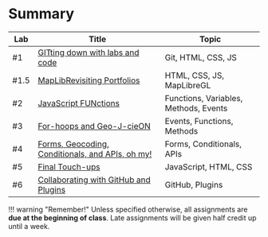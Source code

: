 # Summary

|Lab|Title|Topic|
|----|-----|-----|
|#1|[GITting down with labs and code](week1/index.md)|Git, HTML, CSS, JS|
|#1.5|[MapLibRevisiting Portfolios](week1b/index.md)|HTML, CSS, JS, MapLibreGL|
|#2|[JavaScript FUNctions](week2/index.md)|Functions, Variables, Methods, Events|
|#3|[For-hoops and Geo-J-cieON](week3/index.md)|Events, Functions, Methods|
|#4|[Forms, Geocoding, Conditionals, and APIs, oh my!](week4/index.md)|Forms, Conditionals, APIs|
|#5|[Final Touch-ups](week5/index.md)|JavaScript, HTML, CSS|
|#6|[Collaborating with GitHub and Plugins](week6/index.md)|GitHub, Plugins|

!!! warning "Remember!"
    Unless specified otherwise, all assignments are **due at the beginning of class**. Late assignments will be given half credit up until a week.
